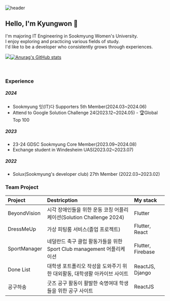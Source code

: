  ![header](https://capsule-render.vercel.app/api?type=waving&color=auto&height=300&section=header&text=Kyungwon\'s%20Archive&fontSize=50)

## Hello, I'm Kyungwon 👋

I'm majoring IT Engineering in Sookmyung Women's University.<br/>
I enjoy exploring and practicing various fields of study.<br/>
I'd like to be a developer who consistently grows through experiences.
<!--
**kyungwonS928/kyungwonS928** is a ✨ _special_ ✨ repository because its `README.md` (this file) appears on your GitHub profile.

Here are some ideas to get you started:

- 🔭 I’m currently working on ...
- 🌱 I’m currently learning ...
- 👯 I’m looking to collaborate on ...
- 🤔 I’m looking for help with ...
- 💬 Ask me about ...
- 📫 How to reach me: ...
- 😄 Pronouns: ...
- ⚡ Fun fact: ...
<img src="https://github-readme-stats.vercel.app/api?username=kyungwonS928&show_icons=true">
-->
<img src="https://github-readme-stats.vercel.app/api/top-langs/?username=kyungwonS928&layout=compact">[![Anurag's GitHub stats](https://github-readme-stats.vercel.app/api?username=kyungwonS928)](https://github.com/anuraghazra/github-readme-stats)
<br><br>
<br/>
### Experience
##### 2024
- Sookmyung 잇(IT)다 Supporters 5th Member(2024.03~2024.06)
- Attend to Google Solution Challenge 24(2023.12~2024.05) - 🏆Global Top 100

##### 2023
- 23-24 GDSC Sookmyung Core Member(2023.09~2024.08)
- Exchange student in Windesheim UAS(2023.02~2023.07)


##### 2022
- Solux(Sookmyung's developer club) 27th Member (2022.03~2023.02)


### Team Project

|Project|Destricption|My stack|
|:----|:-------|:-------|
|BeyondVision|시각 장애인들을 위한 운동 코칭 어플리케이션(Solution Challenge 2024)|Flutter|
|DressMeUp|가상 피팅룸 서비스(졸업 프로젝트)|Flutter, React|
|SportManager|네덜란드 축구 클럽 활동가들을 위한 Sport Club management 어플리케이션|Flutter, Firebase|
|Done List|대학생 포트폴리오 작성을 도와주기 위한 대외활동, 대학생활 아카이브 사이트|ReactJS, Django|
|공구하송|굿즈 공구 활동이 활발한 숙명여대 학생들을 위한 공구 사이트|ReactJS|

<!--
#### Toy Project for Study

|Name|stack|
|:----|:-------|
|Training AI with Raspberry Pi|Raspberry Pi, Python, Linux|
|넷플릭스 UI 클론 코딩|Flutter, Firebase|
|<M.B.I.T> 테스트 페이지 만들기|Django|
|만들면서 배우는 리액트|ReactJS|
|너의 숙명은?|VanillarJS|
|CNN을 이용한 마스크 객체 감지|Python, Jupyter notebook| -->
